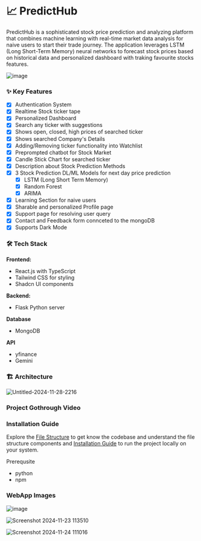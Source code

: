 # 📈 PredictHub

PredictHub is a sophisticated stock price prediction and analyzing platform that combines machine learning with real-time market data analysis for naive users to start their trade journey. The application leverages LSTM (Long Short-Term Memory) neural networks to forecast stock prices based on historical data and personalized dashboard with traking favourite stocks features. 

![image](https://github.com/user-attachments/assets/01a1eae3-79e7-4ddd-8897-8b6862af2118)


### ✨ Key Features

- [x] Authentication System
- [x] Realtime Stock ticker tape
- [x] Personalized Dashboard
- [x] Search any ticker with suggestions
- [x] Shows open, closed, high prices of searched ticker
- [x] Shows searched Company's Details 
- [x] Adding/Removing ticker functionality into Watchlist
- [x] Preprompted chatbot for Stock Market
- [x] Candle Stick Chart for searched ticker 
- [x] Description about Stock Prediction Methods
- [x] 3 Stock Prediction DL/ML Models for next day price prediction
    - [x] LSTM (Long Short Term Memory)
    - [x] Random Forest
    - [x] ARIMA
- [x] Learning Section for naive users
- [x] Sharable and personalized Profile page
- [x] Support page for resolving user query
- [x] Contact and Feedback form connceted to the mongoDB
- [x] Supports Dark Mode 

### 🛠️ Tech Stack

**Frontend:**
- React.js with TypeScript
- Tailwind CSS for styling
- Shadcn UI components

**Backend:**
- Flask Python server

**Database**
- MongoDB 

**API**
- yfinance
- Gemini


### 🏗️ Architecture

![Untitled-2024-11-28-2216](https://github.com/user-attachments/assets/3fa6ac3e-55dd-46ce-a999-8c2ea2edd349)

### Project Gothrough Video



### Installation Guide

Explore the [File Structure](FILE_STRUCTURE.md) to get know the codebase and understand the file structure components and [Installation Guide](INSTALLATION.md) to run the project locally on your system.

Prerequsite
- python
- npm

### WebApp Images

![image](https://github.com/user-attachments/assets/f6f2ce2c-9104-42ab-ac71-ab82e29842b0)

![Screenshot 2024-11-23 113510](https://github.com/user-attachments/assets/513847d9-5155-4879-a33e-f8a8fe1061b3)

![Screenshot 2024-11-24 111016](https://github.com/user-attachments/assets/7a9a6708-ff86-47cb-b3ff-746e85e02f3d)
